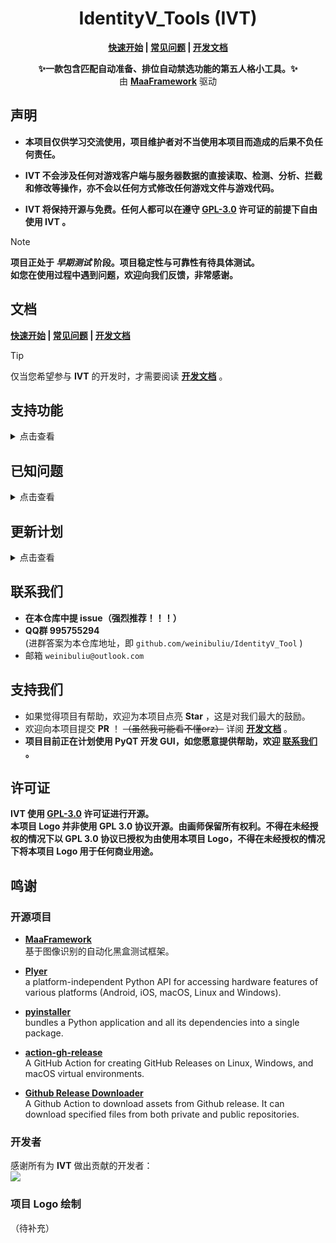 <div align="center">

# IdentityV_Tools (IVT)

**[快速开始](docs/zh-cn/Start/快速开始.md) | [常见问题](docs/zh-cn/Questions/常见问题.md) | [开发文档](docs/zh-cn/Bulid/开发文档.md)**

**✨一款包含匹配自动准备、排位自动禁选功能的第五人格小工具。✨**\
由 **[MaaFramework](https://github.com/MaaXYZ/MaaFramework)** 驱动

</div>

## 声明
- **本项目仅供学习交流使用，项目维护者对不当使用本项目而造成的后果不负任何责任。**

- **IVT 不会涉及任何对游戏客户端与服务器数据的直接读取、检测、分析、拦截和修改等操作，亦不会以任何方式修改任何游戏文件与游戏代码。**

- **IVT 将保持开源与免费。任何人都可以在遵守 [GPL-3.0](./LICENSE) 许可证的前提下自由使用 IVT 。**
>[!NOTE]
**项目正处于 *早期测试* 阶段。项目稳定性与可靠性有待具体测试。**\
**如您在使用过程中遇到问题，欢迎向我们反馈，非常感谢。**

## 文档
**[快速开始](docs/zh-cn/Start/快速开始.md) | [常见问题](docs/zh-cn/Questions/常见问题.md) | [开发文档](docs/zh-cn/Bulid/开发文档.md)**

>[!TIP]
仅当您希望参与 **IVT** 的开发时，才需要阅读 **[开发文档](docs/zh-cn/Bulid/开发文档.md)** 。

## 支持功能
<details>
<summary>点击查看</summary>

- **匹配相关**
  - 自动准备
  - 自动禁选（需要用户自行参照[文档](./docs/zh-cn/Start/快速开始.md#角色禁选配置)进行配置）

- **通知相关**
  - 桌面通知
  - 邮件通知（需要用户自行参照[文档](./docs/zh-cn/Start/快速开始.md#邮件通知配置)进行配置）

</details>

## 已知问题
<details>
<summary>点击查看</summary>

- [ ] 禁选界面 `点击下一页` 概率失败 （原因未知）

</details>

## 更新计划
<details>
<summary>点击查看</summary>

- **自动战斗（锐意开发中）**
  - [ ] 歌剧演员
  - [ ] 愚人金
  - [ ] 厂长
  - [ ] 娱乐模式 捉迷藏
- **日常清理**
  - [ ] 领取日常奖励
  - [ ] 领取邮件
  - [ ] 协会签到
- **角色日活动**
  - [ ] 角色日活动通知
- **IVT 本体**
  - [ ] 完善 文件校验机制
  - [ ] 新增 GUI

</details>

## 联系我们
- **在本仓库中提 issue（强烈推荐！！！）**
- **QQ群 995755294**\
  (进群答案为本仓库地址，即 `github.com/weinibuliu/IdentityV_Tool` )
- 邮箱 `weinibuliu@outlook.com`

## 支持我们
- 如果觉得项目有帮助，欢迎为本项目点亮 **Star** ，这是对我们最大的鼓励。
- 欢迎向本项目提交 **PR** ！ ~~（虽然我可能看不懂orz）~~ 详阅 **[开发文档](docs/zh-cn/Bulid/Main.md)** 。
- **项目目前正在计划使用 PyQT 开发 GUI，如您愿意提供帮助，欢迎 [联系我们](#联系我们) 。**

## 许可证
**IVT 使用 [GPL-3.0](./LICENSE) 许可证进行开源。**\
**本项目 Logo 并非使用 GPL 3.0 协议开源。由画师保留所有权利。不得在未经授权的情况下以 GPL 3.0 协议已授权为由使用本项目 Logo，不得在未经授权的情况下将本项目 Logo 用于任何商业用途。**

## 鸣谢
### 开源项目
- **[MaaFramework](https://github.com/MaaXYZ/MaaFramework)**\
基于图像识别的自动化黑盒测试框架。

- **[Plyer](https://github.com/kivy/plyer)**\
  a platform-independent Python API for accessing hardware features of various platforms (Android, iOS, macOS, Linux and Windows).

- **[pyinstaller](https://github.com/pyinstaller/pyinstaller)**\
  bundles a Python application and all its dependencies into a single package. 

- **[action-gh-release](https://github.com/softprops/action-gh-release)**\
  A GitHub Action for creating GitHub Releases on Linux, Windows, and macOS virtual environments.

- **[Github Release Downloader](https://github.com/robinraju/release-downloader)**\
  A Github Action to download assets from Github release. It can download specified files from both private and public repositories.

### 开发者
感谢所有为 **IVT** 做出贡献的开发者：\
<a href="https://github.com/weinibuliu/IdentityV_Tool/graphs/contributors">
  <img src="https://contrib.rocks/image?repo=weinibuliu/IdentityV_Tool&max=1000" />
</a>

### 项目 Logo 绘制
（待补充）